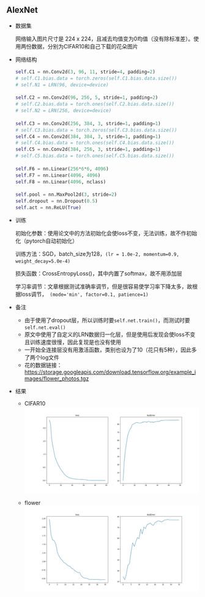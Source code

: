## AlexNet
- 数据集

  网络输入图片尺寸是 224 x 224，且减去均值变为0均值（没有除标准差）。使用两份数据，分别为CIFAR10和自己下载的花朵图片

- 网络结构

  ```python
  self.C1 = nn.Conv2d(3, 96, 11, stride=4, padding=2)
  # self.C1.bias.data = torch.zeros(self.C1.bias.data.size())
  # self.N1 = LRN(96, device=device)
  
  self.C2 = nn.Conv2d(96, 256, 5, stride=1, padding=2)
  # self.C2.bias.data = torch.ones(self.C2.bias.data.size())
  # self.N2 = LRN(256, device=device)
  
  self.C3 = nn.Conv2d(256, 384, 3, stride=1, padding=1)
  # self.C3.bias.data = torch.zeros(self.C3.bias.data.size())
  self.C4 = nn.Conv2d(384, 384, 3, stride=1, padding=1)
  # self.C4.bias.data = torch.ones(self.C4.bias.data.size())
  self.C5 = nn.Conv2d(384, 256, 3, stride=1, padding=1)
  # self.C5.bias.data = torch.ones(self.C5.bias.data.size())
  
  self.F6 = nn.Linear(256*6*6, 4096)
  self.F7 = nn.Linear(4096, 4096)
  self.F8 = nn.Linear(4096, nclass)
  
  self.pool = nn.MaxPool2d(3, stride=2)
  self.dropout = nn.Dropout(0.5)
  self.act = nn.ReLU(True)
  ```

- 训练

  初始化参数：使用论文中的方法初始化会使loss不变，无法训练，故不作初始化（pytorch自动初始化）

  训练方法：SGD，batch_size为128，`(lr = 1.0e-2, momentum=0.9, weight_decay=5.0e-4)`

  损失函数：CrossEntropyLoss()，其中内置了softmax，故不用添加层

  学习率调节：文章根据测试准确率调节，但是很容易使学习率下降太多，故根据loss调节，` (mode='min', factor=0.1, patience=1)`

- 备注

  - 由于使用了dropout层，所以训练时要`self.net.train()`，而测试时要`self.net.eval()`
  - 原文中使用了自定义的LRN数据归一化层，但是使用后发现会使loss不变且训练速度很慢，因此复现是也没有使用
  - 一开始全连接层没有用激活函数，类别也设为了10（花只有5种），因此多了两个log文件
  - 花的数据链接：https://storage.googleapis.com/download.tensorflow.org/example_images/flower_photos.tgz

- 结果

  - CIFAR10
  ![results](result.jpg)
  
  - flower
  ![results](flower\\result.jpg)